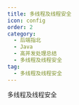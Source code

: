 ```yaml
---
title: 多线程及线程安全
icon: config
order: 2
category:
  - 后端指北
  - Java
  - 高并发处理总结
  - 多线程及线程安全
tag:
  - 多线程及线程安全
---
```


多线程及线程安全



